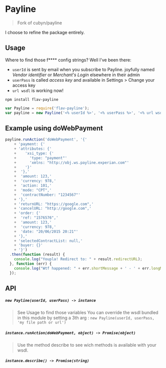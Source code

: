 # Payline
> Fork of cubyn/payline

I choose to refine the package entirely.

## Usage

Where to find those f**** config strings? Well I've been there:

- `userId` is sent by email when you subscribe to Payline. joyfully named _Vendor identifier_ or _Merchant's Login_ elsewhere in their admin
- `userPass` is called _access key_ and available in Settings > Change your access key
- `url wsdl` is working now!

```
npm install flav-payline
```

``` javascript
var Payline = require('flav-payline');
var payline = new Payline('<% userId %>', '<% userPass %>', '<% url wsdl (optional) %>');
```

## Example using doWebPayment

``` javascript
payline.runAction('doWebPayment', '{'
    + 'payment: {'
    + 'attributes: {'
    +    'xsi_type: {'
    +      'type: "payment"'
    +      'xmlns: "http://obj.ws.payline.experian.com"'
    +    '}'
    +  '},'
    +  'amount: 123,'
    +  'currency: 978,'
    +  'action: 101,'
    +  'mode: "CPT",'
    +  'contractNumber: "1234567"'
    + '},'
    + 'returnURL: "https://google.com",'
    + 'cancelURL: "http://google.com",'
    + 'order: {'
    +  'ref: "1576576",'
    +  'amount: 123,'
    +  'currency: 978,'
    +  'date: "20/06/2015 20:21"'
    + '},'
    + 'selectedContractList: null,'
    + 'buyer: {}'
    + '}')
  .then(function (result) {
    console.log("Youpla! Redirect to: " + result.redirectURL);
  }, function (err) {
    console.log("Wtf happened: " + err.shortMessage + ' - ' + err.longMessage);
  });
```

## API

##### `new Payline(userId, userPass) -> instance`
> See Usage to find those variables
> You can override the wsdl bundled in this module by setting a 3th arg : `new Payline(userId, userPass, 'my file path or url')`

##### `instance.runAction(doWebPayment, object) -> Promise(object)`
> Use the method describe to see wich methods is available with your wsdl.

##### `instance.describe() -> Promise(string)`
